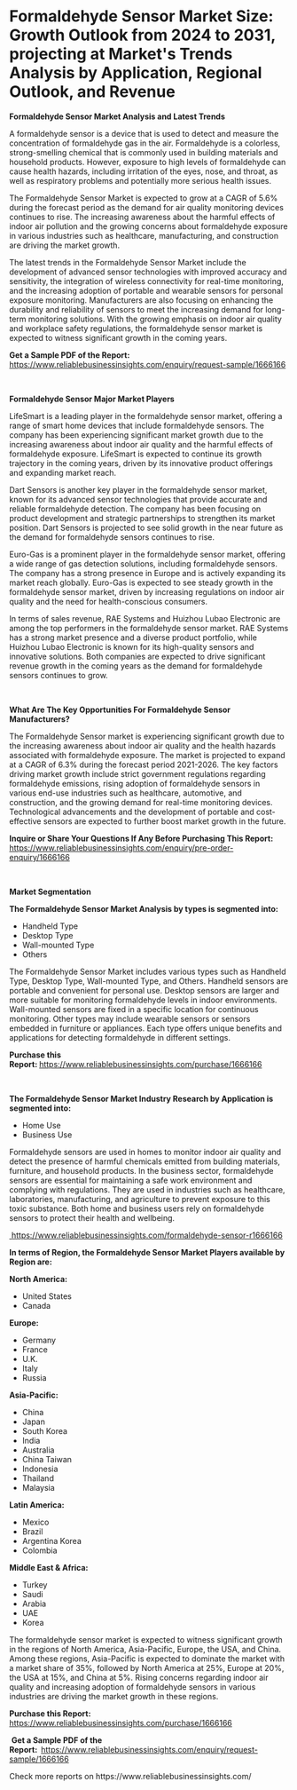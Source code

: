<p><h1>Formaldehyde Sensor Market Size: Growth Outlook from 2024 to 2031, projecting at Market's Trends Analysis by Application, Regional Outlook, and Revenue</h1></p><p><strong>Formaldehyde Sensor Market Analysis and Latest Trends</strong></p>
<p><p>A formaldehyde sensor is a device that is used to detect and measure the concentration of formaldehyde gas in the air. Formaldehyde is a colorless, strong-smelling chemical that is commonly used in building materials and household products. However, exposure to high levels of formaldehyde can cause health hazards, including irritation of the eyes, nose, and throat, as well as respiratory problems and potentially more serious health issues.</p><p>The Formaldehyde Sensor Market is expected to grow at a CAGR of 5.6% during the forecast period as the demand for air quality monitoring devices continues to rise. The increasing awareness about the harmful effects of indoor air pollution and the growing concerns about formaldehyde exposure in various industries such as healthcare, manufacturing, and construction are driving the market growth.</p><p>The latest trends in the Formaldehyde Sensor Market include the development of advanced sensor technologies with improved accuracy and sensitivity, the integration of wireless connectivity for real-time monitoring, and the increasing adoption of portable and wearable sensors for personal exposure monitoring. Manufacturers are also focusing on enhancing the durability and reliability of sensors to meet the increasing demand for long-term monitoring solutions. With the growing emphasis on indoor air quality and workplace safety regulations, the formaldehyde sensor market is expected to witness significant growth in the coming years.</p></p>
<p><strong>Get a Sample PDF of the Report:&nbsp;</strong> <a href="https://www.reliablebusinessinsights.com/enquiry/request-sample/1666166">https://www.reliablebusinessinsights.com/enquiry/request-sample/1666166</a></p>
<p>&nbsp;</p>
<p><strong>Formaldehyde Sensor Major Market Players</strong></p>
<p><p>LifeSmart is a leading player in the formaldehyde sensor market, offering a range of smart home devices that include formaldehyde sensors. The company has been experiencing significant market growth due to the increasing awareness about indoor air quality and the harmful effects of formaldehyde exposure. LifeSmart is expected to continue its growth trajectory in the coming years, driven by its innovative product offerings and expanding market reach.</p><p>Dart Sensors is another key player in the formaldehyde sensor market, known for its advanced sensor technologies that provide accurate and reliable formaldehyde detection. The company has been focusing on product development and strategic partnerships to strengthen its market position. Dart Sensors is projected to see solid growth in the near future as the demand for formaldehyde sensors continues to rise.</p><p>Euro-Gas is a prominent player in the formaldehyde sensor market, offering a wide range of gas detection solutions, including formaldehyde sensors. The company has a strong presence in Europe and is actively expanding its market reach globally. Euro-Gas is expected to see steady growth in the formaldehyde sensor market, driven by increasing regulations on indoor air quality and the need for health-conscious consumers.</p><p>In terms of sales revenue, RAE Systems and Huizhou Lubao Electronic are among the top performers in the formaldehyde sensor market. RAE Systems has a strong market presence and a diverse product portfolio, while Huizhou Lubao Electronic is known for its high-quality sensors and innovative solutions. Both companies are expected to drive significant revenue growth in the coming years as the demand for formaldehyde sensors continues to grow.</p></p>
<p>&nbsp;</p>
<p><strong>What Are The Key Opportunities For Formaldehyde Sensor Manufacturers?</strong></p>
<p><p>The Formaldehyde Sensor market is experiencing significant growth due to the increasing awareness about indoor air quality and the health hazards associated with formaldehyde exposure. The market is projected to expand at a CAGR of 6.3% during the forecast period 2021-2026. The key factors driving market growth include strict government regulations regarding formaldehyde emissions, rising adoption of formaldehyde sensors in various end-use industries such as healthcare, automotive, and construction, and the growing demand for real-time monitoring devices. Technological advancements and the development of portable and cost-effective sensors are expected to further boost market growth in the future.</p></p>
<p><strong>Inquire or Share Your Questions If Any Before Purchasing This Report:</strong> <a href="https://www.reliablebusinessinsights.com/enquiry/pre-order-enquiry/1666166">https://www.reliablebusinessinsights.com/enquiry/pre-order-enquiry/1666166</a></p>
<p>&nbsp;</p>
<p><strong>Market Segmentation</strong></p>
<p><strong>The Formaldehyde Sensor Market Analysis by types is segmented into:</strong></p>
<p><ul><li>Handheld Type</li><li>Desktop Type</li><li>Wall-mounted Type</li><li>Others</li></ul></p>
<p><p>The Formaldehyde Sensor Market includes various types such as Handheld Type, Desktop Type, Wall-mounted Type, and Others. Handheld sensors are portable and convenient for personal use. Desktop sensors are larger and more suitable for monitoring formaldehyde levels in indoor environments. Wall-mounted sensors are fixed in a specific location for continuous monitoring. Other types may include wearable sensors or sensors embedded in furniture or appliances. Each type offers unique benefits and applications for detecting formaldehyde in different settings.</p></p>
<p><strong>Purchase this Report:&nbsp;</strong><a href="https://www.reliablebusinessinsights.com/purchase/1666166">https://www.reliablebusinessinsights.com/purchase/1666166</a></p>
<p>&nbsp;</p>
<p><strong>The Formaldehyde Sensor Market Industry Research by Application is segmented into:</strong></p>
<p><ul><li>Home Use</li><li>Business Use</li></ul></p>
<p><p>Formaldehyde sensors are used in homes to monitor indoor air quality and detect the presence of harmful chemicals emitted from building materials, furniture, and household products. In the business sector, formaldehyde sensors are essential for maintaining a safe work environment and complying with regulations. They are used in industries such as healthcare, laboratories, manufacturing, and agriculture to prevent exposure to this toxic substance. Both home and business users rely on formaldehyde sensors to protect their health and wellbeing.</p></p>
<p><a href="https://www.reliablebusinessinsights.com/formaldehyde-sensor-r1666166">&nbsp;https://www.reliablebusinessinsights.com/formaldehyde-sensor-r1666166</a></p>
<p><strong>In terms of Region, the Formaldehyde Sensor Market Players available by Region are:</strong></p>
<p>
    <p> <strong> North America: </strong>
        <ul>
            <li>United States</li>
            <li>Canada</li>
        </ul>
        </p> 
    <p> <strong> Europe: </strong>
        <ul>
            <li>Germany</li>
            <li>France</li>
            <li>U.K.</li>
            <li>Italy</li>
            <li>Russia</li>
        </ul>
        </p> 
    <p> <strong> Asia-Pacific: </strong>
        <ul>
            <li>China</li>
            <li>Japan</li>
            <li>South Korea</li>
            <li>India</li>
            <li>Australia</li>
            <li>China Taiwan</li>
            <li>Indonesia</li>
            <li>Thailand</li>
            <li>Malaysia</li>
        </ul>
        </p> 
    <p> <strong> Latin America: </strong>
        <ul>
            <li>Mexico</li>
            <li>Brazil</li>
            <li>Argentina Korea</li>
            <li>Colombia</li>
        </ul>
        </p> 
    <p> <strong> Middle East & Africa: </strong>
        <ul>
            <li>Turkey</li>
            <li>Saudi</li>
            <li>Arabia</li>
            <li>UAE</li>
            <li>Korea</li>
        </ul>
    </p>
    </p>
<p><p>The formaldehyde sensor market is expected to witness significant growth in the regions of North America, Asia-Pacific, Europe, the USA, and China. Among these regions, Asia-Pacific is expected to dominate the market with a market share of 35%, followed by North America at 25%, Europe at 20%, the USA at 15%, and China at 5%. Rising concerns regarding indoor air quality and increasing adoption of formaldehyde sensors in various industries are driving the market growth in these regions.</p></p>
<p><strong>Purchase this Report: </strong><a href="https://www.reliablebusinessinsights.com/purchase/1666166">https://www.reliablebusinessinsights.com/purchase/1666166</a></p>
<p>&nbsp;<strong>Get a Sample PDF of the Report:&nbsp;&nbsp;</strong><a href="https://www.reliablebusinessinsights.com/enquiry/request-sample/1666166">https://www.reliablebusinessinsights.com/enquiry/request-sample/1666166</a></p>
<p><strong></strong></p>
<p>Check more reports on https://www.reliablebusinessinsights.com/</p>